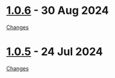 <a name="1.0.6"></a>
# [1.0.6](https://github.com/std-uritemplate/std-uritemplate/releases/tag/1.0.6) - 30 Aug 2024



[Changes][1.0.6]


<a name="1.0.5"></a>
# [1.0.5](https://github.com/std-uritemplate/std-uritemplate/releases/tag/1.0.5) - 24 Jul 2024



[Changes][1.0.5]


[1.0.6]: https://github.com/std-uritemplate/std-uritemplate/compare/1.0.5...1.0.6
[1.0.5]: https://github.com/std-uritemplate/std-uritemplate/tree/1.0.5

<!-- Generated by https://github.com/rhysd/changelog-from-release v3.7.2 -->
